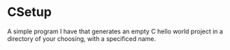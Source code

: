 # CSetup
A simple program I have that generates an empty C hello world project in
a directory of your choosing, with a specificed name.
